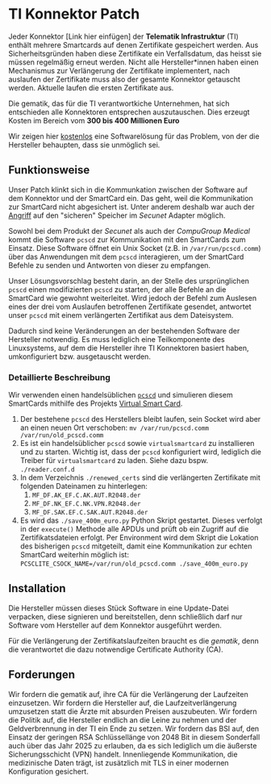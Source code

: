 # TI Konnektor Patch

Jeder Konnektor [Link hier einfügen] der **Telematik Infrastruktur** (TI) enthält mehrere Smartcards auf denen Zertifikate gespeichert werden.
Aus Sicherheitsgründen haben diese Zertifikate ein Verfallsdatum, das heisst sie müssen regelmäßig erneut werden.
Nicht alle Hersteller*innen haben einen Mechanismus zur Verlängerung der Zertifikate implementert, nach auslaufen der Zertifikate muss also der gesamte Konnektor getauscht werden.
Aktuelle laufen die ersten Zertifikate aus. 

Die gematik, das für die TI verantwortkiche Unternehmen, hat sich entschieden alle Konnektoren entsprechen auszutauschen. Dies erzeugt Kosten im Bereich vom **300 bis 400 Millionen Euro**


Wir zeigen hier <u>kostenlos</u> eine Softwarelösung für das Problem, von der die Hersteller behaupten, dass sie unmöglich sei.

## Funktionsweise

Unser Patch klinkt sich in die Kommunkation zwischen der Software auf dem Konnektor und der SmartCard ein. Das geht, weil die Kommunikation zur SmartCard nicht abgesichert ist. Unter anderem deshalb war auch der [Angriff](https://twitter.com/fluepke/status/1576584063896256513) auf den "sicheren" Speicher im *Secunet* Adapter möglich.

Sowohl bei dem Produkt der *Secunet* als auch der *CompuGroup Medical* kommt die Software `pcscd` zur Kommunikation mit den SmartCards zum Einsatz. Diese Software öffnet ein Unix Socket (z.B. in `/var/run/pcscd.comm`) über das Anwendungen mit dem `pcscd` interagieren, um der SmartCard Befehle zu senden und Antworten von dieser zu empfangen.

Unser Lösungsvorschlag besteht darin, an der Stelle des ursprünglichen `pcscd` einen modifizierten `pcscd` zu starten, der alle Befehle an die SmartCard wie gewohnt weiterleitet. Wird jedoch der Befehl zum Auslesen eines der drei vom Auslaufen betroffenen Zertifikate gesendet, antwortet unser `pcscd` mit einem verlängerten Zertifikat aus dem Dateisystem.

Dadurch sind keine Veränderungen an der bestehenden Software der Hersteller notwendig. Es muss lediglich eine Teilkomponente des Linuxsystems, auf dem die Hersteller ihre TI Konnektoren basiert haben, umkonfiguriert bzw. ausgetauscht werden.

### Detaillierte Beschreibung

Wir verwenden einen handelsüblichen [`pcscd`](https://github.com/LudovicRousseau/PCSC) und simulieren diesem SmartCards mithilfe des Projekts [Virtual Smart Card](https://frankmorgner.github.io/vsmartcard/virtualsmartcard/README.html).

1. Der bestehene `pcscd` des Herstellers bleibt laufen, sein Socket wird aber an einen neuen Ort verschoben: `mv /var/run/pcscd.comm /var/run/old_pcscd.comm`
2. Es ist ein handelsüblicher `pcscd` sowie `virtualsmartcard` zu installieren und zu starten. Wichtig ist, dass der `pcscd` konfiguriert wird, lediglich die Treiber für `virtualsmartcard` zu laden. Siehe dazu bspw. `./reader.conf.d`
3. In dem Verzeichnis `./renewed_certs` sind die verlängerten Zertifikate mit folgenden Dateinamen zu hinterlegen:
    1. `MF_DF.AK_EF.C.AK.AUT.R2048.der`
    2. `MF_DF.NK_EF.C.NK.VPN.R2048.der`
    3. `MF_DF.SAK.EF.C.SAK.AUT.R2048.der`
3. Es wird das `./save_400m_euro.py` Python Skript gestartet. Dieses verfolgt in der `execute()` Methode alle APDUs und prüft ob ein Zugriff auf die Zertifikatsdateien erfolgt. Per Environment wird dem Skript die Lokation des bisherigen `pcscd` mitgeteilt, damit eine Kommunikation zur echten SmartCard weiterhin möglich ist: `PCSCLITE_CSOCK_NAME=/var/run/old_pcscd.comm ./save_400m_euro.py`

## Installation

Die Hersteller müssen dieses Stück Software in eine Update-Datei verpacken, diese signieren und bereitstellen, denn schließlich darf nur Software vom Hersteller auf dem Konnektor ausgeführt werden.

Für die Verlängerung der Zertifikatslaufzeiten braucht es die *gematik*, denn die verantwortet die dazu notwendige Certificate Authority (CA).

## Forderungen

Wir fordern die gematik auf, ihre CA für die Verlängerung der Laufzeiten einzusetzen.
Wir fordern die Hersteller auf, die Laufzeitverlängerung umzusetzen statt die Ärzte mit absurden Preisen auszubeuten.
Wir fordern die Politik auf, die Hersteller endlich an die Leine zu nehmen und der Geldverbrennung in der TI ein Ende zu setzen.
Wir fordern das BSI auf, den Einsatz der geringen RSA Schlüssellänge von 2048 Bit in diesem Sonderfall auch über das Jahr 2025 zu erlauben, da es sich lediglich um die äußerste Sicherungsschicht (VPN) handelt. Innenliegende Kommunikation, die medizinische Daten trägt, ist zusätzlich mit TLS in einer modernen Konfiguration gesichert.
